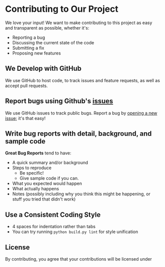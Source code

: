 # Contributing to Our Project

We love your input! We want to make contributing to this project as easy and transparent as possible, whether it's:

- Reporting a bug
- Discussing the current state of the code
- Submitting a fix
- Proposing new features

## We Develop with GitHub

We use GitHub to host code, to track issues and feature requests, as well as accept pull requests.

## Report bugs using Github's [issues](https://github.com/subodhjenasymbl/nebula-realtime-autopilot-js/issues)

We use GitHub issues to track public bugs. Report a bug by [opening a new issue](https://github.com/subodhjenasymbl/nebula-realtime-autopilot-js/issues/new); it's that easy!

## Write bug reports with detail, background, and sample code

**Great Bug Reports** tend to have:

- A quick summary and/or background
- Steps to reproduce
  - Be specific!
  - Give sample code if you can.
- What you expected would happen
- What actually happens
- Notes (possibly including why you think this might be happening, or stuff you tried that didn't work)

## Use a Consistent Coding Style

- 4 spaces for indentation rather than tabs
- You can try running `python build.py lint` for style unification

## License

By contributing, you agree that your contributions will be licensed under
